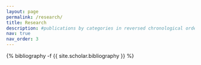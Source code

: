 ```yaml
---
layout: page
permalink: /research/
title: Research
description: #publications by categories in reversed chronological order. generated by jekyll-scholar.
nav: true
nav_order: 3
---
```

<!-- _pages/publications.md -->
<div class="publications">

{% bibliography -f {{ site.scholar.bibliography }} %}

</div>

